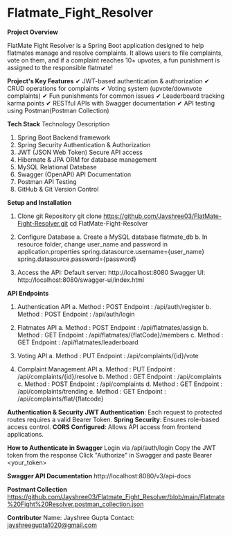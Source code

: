 # Flatmate_Fight_Resolver

**Project Overview**

FlatMate Fight Resolver is a Spring Boot application designed to help flatmates manage and resolve complaints. It allows users to file complaints, vote on them, and if a complaint reaches 10+ upvotes, a fun punishment is assigned to the responsible flatmate!

**Project's Key Features**
✔ JWT-based authentication & authorization 
✔ CRUD operations for complaints 
✔ Voting system (upvote/downvote complaints) 
✔ Fun punishments for common issues 
✔ Leaderboard tracking karma points 
✔ RESTful APIs with Swagger documentation 
✔ API testing using Postman(Postman Collection)

**Tech Stack**
    Technology                              Description
1. Spring Boot	                        Backend framework
2. Spring Security	                    Authentication & Authorization
3. JWT (JSON Web Token)	                Secure API access
4. Hibernate & JPA	                    ORM for database management
5. MySQL	                            Relational Database
6. Swagger (OpenAPI)	                API Documentation
7. Postman                              API Testing
8. GitHub & Git	                        Version Control


**Setup and Installation**
1. Clone git Repository
  git clone https://github.com/Jayshree03/FlatMate-Fight-Resolver.git
  cd FlatMate-Fight-Resolver

2. Configure Database
  a. Create a MySQL database flatmate_db
  b. In resource folder, change user_name and password in application.properties
    spring.datasource.username={user_name}
    spring.datasource.password={password}

3. Access the API:
  Default server: http://localhost:8080
  Swagger UI: http://localhost:8080/swagger-ui/index.html
 
**API Endpoints** 
1. Authentication API
  a. Method : POST 
     Endpoint : /api/auth/register
  b. Method : POST
     Endpoint : /api/auth/login
   
2. Flatmates API
  a. Method : POST
     Endpoint : /api/flatmates/assign
  b. Method : GET
     Endpoint : /api/flatmates/{flatCode}/members
  c. Method : GET
     Endpoint : /api/flatmates/leaderboard

3. Voting API
  a. Method : PUT
     Endpoint : /api/complaints/{id}/vote
       
4. Complaint Management API
  a. Method : PUT
     Endpoint : /api/complaints/{id}/resolve
  b. Method : GET
     Endpoint : /api/complaints
  c. Method : POST
     Endpoint : /api/complaints
  d. Method : GET
     Endpoint : /api/complaints/trending
  e. Method : GET
     Endpoint : /api/complaints/flat/{flatcode}

**Authentication & Security**
  **JWT Authentication**: Each request to protected routes requires a valid Bearer Token.
  **Spring Security**: Ensures role-based access control.
  **CORS Configured**: Allows API access from frontend applications.
  
**How to Authenticate in Swagger**
  Login via /api/auth/login
  Copy the JWT token from the response
  Click "Authorize" in Swagger and paste Bearer <your_token>

**Swagger API Documentation**
  http://localhost:8080/v3/api-docs

**Postmant Collection**
  https://github.com/Jayshree03/Flatmate_Fight_Resolver/blob/main/Flatmate%20Fight%20Resolver.postman_collection.json

**Contributor**
  Name: Jayshree Gupta
  Contact: jayshreegupta1020@gmail.com


